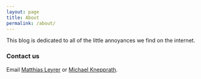 ```yaml
---
layout: page
title: About
permalink: /about/
---
```


This blog is dedicated to all of the little annoyances we find on the internet.

### Contact us

Email [Matthias Leyrer](mailto:mjleyrer@gmail.com) or [Michael Knepprath](mailto:mknepprath@gmail.com).
